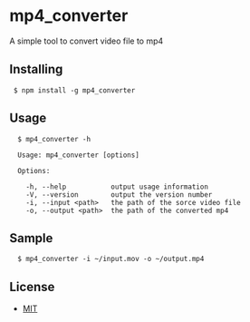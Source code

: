 # mp4_converter
A simple tool to convert video file to mp4

## Installing

```shell
 $ npm install -g mp4_converter
```

## Usage

```shell
  $ mp4_converter -h

  Usage: mp4_converter [options]

  Options:

    -h, --help           output usage information
    -V, --version        output the version number
    -i, --input <path>   the path of the sorce video file
    -o, --output <path>  the path of the converted mp4
```

## Sample

```shell
  $ mp4_converter -i ~/input.mov -o ~/output.mp4
```


## License
* [MIT](http://www.opensource.org/licenses/MIT)